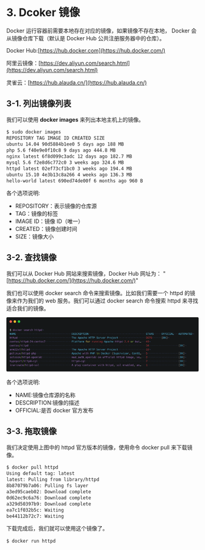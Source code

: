 # 3. Dcoker 镜像

Docker 运行容器前需要本地存在对应的镜像，如果镜像不存在本地， Docker 会从镜像仓库下载（默认是 Docker Hub 公共注册服务器中的仓库）。

Docker Hub:[https://hub.docker.com](https://hub.docker.com/)

阿里云镜像：[https://dev.aliyun.com/search.html](https://dev.aliyun.com/search.html)

灵雀云：[https://hub.alauda.cn/](https://hub.alauda.cn/)

## 3-1. 列出镜像列表

我们可以使用 **docker images** 来列出本地主机上的镜像。

```shell
$ sudo docker images
REPOSITORY TAG IMAGE ID CREATED SIZE
ubuntu 14.04 90d5884b1ee0 5 days ago 188 MB
php 5.6 f40e9e0f10c8 9 days ago 444.8 MB
nginx latest 6f8d099c3adc 12 days ago 182.7 MB
mysql 5.6 f2e8d6c772c0 3 weeks ago 324.6 MB
httpd latest 02ef73cf1bc0 3 weeks ago 194.4 MB
ubuntu 15.10 4e3b13c8a266 4 weeks ago 136.3 MB
hello-world latest 690ed74de00f 6 months ago 960 B
```

各个选项说明:

- REPOSITORY：表示镜像的仓库源
- TAG：镜像的标签
- IMAGE ID：镜像 ID（唯一）
- CREATED：镜像创建时间
- SIZE：镜像大小

## 3-2. 查找镜像

我们可以从 Docker Hub 网站来搜索镜像，Docker Hub 网址为： "[https://hub.docker.com/](https://hub.docker.com/)"

我们也可以使用 docker search 命令来搜索镜像。比如我们需要一个 httpd 的镜像来作为我们的 web 服务。我们可以通过 docker search 命令搜索 httpd 来寻找适合我们的镜像。

![3-1](../.gitbook/assets/3-1.png)

各个选项说明:

- NAME:镜像仓库源的名称
- DESCRIPTION:镜像的描述
- OFFICIAL:是否 docker 官方发布

## 3-3. 拖取镜像

我们决定使用上图中的 httpd 官方版本的镜像，使用命令 docker pull 来下载镜像。

```shell
$ docker pull httpd
Using default tag: latest
latest: Pulling from library/httpd
8b87079b7a06: Pulling fs layer
a3ed95caeb02: Download complete
0d62ec9c6a76: Download complete
a329d50397b9: Download complete
ea7c1f032b5c: Waiting
be44112b72c7: Waiting
```

下载完成后，我们就可以使用这个镜像了。

`$ docker run httpd`
